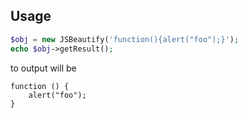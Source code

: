 ## Usage

```php
$obj = new JSBeautify('function(){alert("foo");}');
echo $obj->getResult();
```
to output will be
```
function () {
    alert("foo");
}
```
